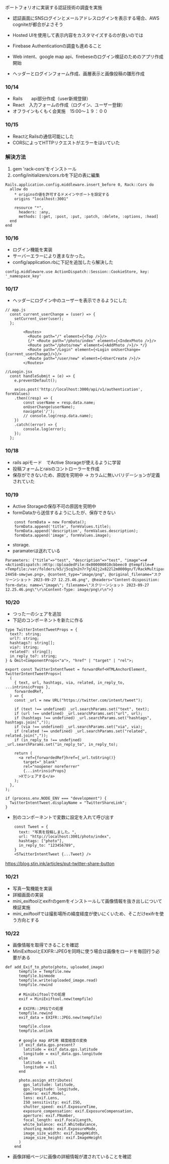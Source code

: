 ポートフォリオに実装する認証技術の調査を実施
- 認証画面にSNSログインとメールアドレスログインを表示する場合、AWS cogniteが都合がよさそう
- Hosted UIを使用して表示内容をカスタマイズするのが良いのでは
- Firebase Authenticationの調査も進めること

- Web intent、google map api、firebeseのログイン検証のためのアプリ作成開始
- ヘッダーとログインフォーム作成、画層表示と画像投稿の雛形作成

### 10/14
- Rails　　api部分作成（user新規登録）
- React　入力フォームの作成（ログイン、ユーザー登録）
- オフラインもくもく会実施　15:00〜１９：００

### 10/15
- ReactとRailsの通信可能にした
- CORSによってHTTPリクエストがエラーをはいていた
### 解決方法
1. gem 'rack-cors'をインストール
2. config/initializers/cors.rbを下記の表に編集
```
Rails.application.config.middleware.insert_before 0, Rack::Cors do
  allow do
    * originsの値を許可するドメインやポートを設定する
    origins "localhost:3001"

    resource "*",
      headers: :any,
      methods: [:get, :post, :put, :patch, :delete, :options, :head]
  end
end
 ```

### 10/16
- ログイン機能を実装
- サーバーエラーにより進まなかった。
- config/application.rbに下記を追加したら解決した
```
config.middleware.use ActionDispatch::Session::CookieStore, key: '_namespace_key'
```

### 10/17
- ヘッダーにログイン中のユーザーを表示できるようにした
```
// app.js
  const current_userChange = (user) => {
    setCurrent_user(user);
  };

        <Routes>
          <Route path="/" element={<Top />}/>
          {/* <Route path="/photo/index" element={<IndexPhoto />}/>
          <Route path="/photo/new" element={<AddPhoto />}/> */}
          <Route path="/Login" element={<Login onUserChange={current_userChange}/>}/>
          <Route path="/user/new" element={<UserCreate />}/>
        </Routes>
```
```
//Loogin.jsx
  const handleSubmit = (e) => {
    e.preventDefault();

    axios.post('http://localhost:3000/api/v1/authentication', formValues)
    .then((resp) => {
        const userName = resp.data.name;
        onUserChange(userName);
        navigate('/');
        // console.log(resp.data.name);
    })
    .catch((error) => {
        console.log(error);
    });
  };
```

### 10/18
- rails apiモード　でActive Storageが使えるように学習
- 投稿フォームとraisのコントローラーを作成
- 保存ができないため、原因を究明中 -> カラムに無いバリデーションが定義されていた

### 10/19
- Active Storageの保存不可の原因を究明中
- formDataから送信するようにしたが、保存できない
```
    const formData = new FormData();
    formData.append('title', formValues.title);
    formData.append('description', formValues.description);
    formData.append('image', formValues.image);
```
- storage.
- paramaterは送れている
```
Parameters: {"title"=>"test", "description"=>"test", "image"=>#<ActionDispatch::Http::UploadedFile:0x000000010cbbeec0 @tempfile=#<Tempfile:/var/folders/k5/j5cq3n2n7r7gl62j2x822l2m0000gn/T/RackMultipart20231020-24458-smwjwe.png>, @content_type="image/png", @original_filename="スクリーンショット 2023-09-27 12.25.46.png", @headers="Content-Disposition: form-data; name=\"image\"; filename=\"スクリーンショット 2023-09-27 12.25.46.png\"\r\nContent-Type: image/png\r\n">}
```

### 10/20
- つったーのシェアを追加
- 下記のコンポーネントを新たに作る
```
type TwitterIntentTweetProps = {
  text?: string;
  url?: string;
  hashtags?: string[];
  via?: string;
  related?: string[];
  in_reply_to?: string;
} & Omit<ComponentProps<"a">, "href" | "target" | "rel">;

export const TwitterIntentTweet = forwardRef<HTMLAnchorElement, TwitterIntentTweetProps>(
  (
    { text, url, hashtags, via, related, in_reply_to, ...intrinsicProps },
    forwardedRef,
  ) => {
    const _url = new URL("https://twitter.com/intent/tweet");

    if (text !== undefined) _url.searchParams.set("text", text);
    if (url !== undefined) _url.searchParams.set("url", url);
    if (hashtags !== undefined) _url.searchParams.set("hashtags", hashtags.join(","));
    if (via !== undefined) _url.searchParams.set("via", via);
    if (related !== undefined) _url.searchParams.set("related", related.join(","));
    if (in_reply_to !== undefined) _url.searchParams.set("in_reply_to", in_reply_to);

    return (
      <a ref={forwardedRef}href={_url.toString()}
        target="_blank"
        rel="noopener noreferrer"
        {...intrinsicProps}
      >Xでシェアする</a>
    );
  },
);

if (process.env.NODE_ENV === "development") {
  TwitterIntentTweet.displayName = "TwitterShareLink";
}
```
- 別のコンポーネントで変数に設定を入れて呼び出す
```
    const Tweet = {
      text: "写真を投稿しました。",
      url: "http://localhost:3001/photo/index",
      hashtags: ["photo"],
      in_reply_to: "123456789",
    }
    <STwitterIntentTweet {...Tweet} />
```
https://blog.stin.ink/articles/put-twitter-share-button

### 10/21
- 写真一覧機能を実装
- 詳細画面の実装
- mini_exiftoolとexifrのgemをインストールして画像情報を抜き出しについて検証実施
- mini_exiftoolfでは撮影場所の緯度経度が使いにくいため、そこだけexifrを使う方向とする

### 10/22
- 画像情報を取得できることを確認
- MiniExiftoolとEXIFR::JPEGを同時に使う場合は画像をロードを毎回行う必要がある
```
def add_Exif_to_photo(photo, uploaded_image)
      tempfile = Tempfile.new
      tempfile.binmode
      tempfile.write(uploaded_image.read)
      tempfile.rewind
    
      # MiniExiftoolでの処理
      exif = MiniExiftool.new(tempfile)
    
      # EXIFR::JPEGでの処理
      tempfile.rewind
      exif_data = EXIFR::JPEG.new(tempfile)
    
      tempfile.close
      tempfile.unlink
    
      # google map API用 緯度経度の変換
      if exif_data.gps.present?
        latitude = exif_data.gps.latitude
        longitude = exif_data.gps.longitude
      else
        latitude = nil
        longitude = nil
      end
    
      photo.assign_attributes(
        gps_latitude: latitude,
        gps_longitude: longitude,
        camera: exif.Model,
        lens: exif.Lens,
        ISO_sensitivity: exif.ISO,
        shutter_speed: exif.ExposureTime,
        exposure_compensation: exif.ExposureCompensation,
        aperture: exif.FNumber,
        focal_length: exif.FocalLength,
        white_balance: exif.WhiteBalance,
        shooting_mode: exif.ExposureMode,
        image_size_width: exif.ImageWidth,
        image_size_height: exif.ImageHeight
      )
    end
```

- 画像詳細ページに画像の詳細情報が渡されていることを確認
